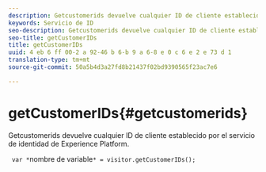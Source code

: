 ```yaml
---
description: Getcustomerids devuelve cualquier ID de cliente establecido por el servicio de identidad de Experience Platform.
keywords: Servicio de ID
seo-description: Getcustomerids devuelve cualquier ID de cliente establecido por el servicio de identidad de Experience Platform.
seo-title: getCustomerIDs
title: getCustomerIDs
uuid: 4 eb 6 ff 00-2 a 92-46 b 6-b 9 a 6-8 e 0 c 6 e 2 e 73 d 1
translation-type: tm+mt
source-git-commit: 50a5b4d3a27fd8b21437f02bd9390565f23ac7e6

---
```



# getCustomerIDs{#getcustomerids}

Getcustomerids devuelve cualquier ID de cliente establecido por el servicio de identidad de Experience Platform.

<!--
Is there anything else we can say about this??
-->

` var *`nombre de variable`* = visitor.getCustomerIDs();`
